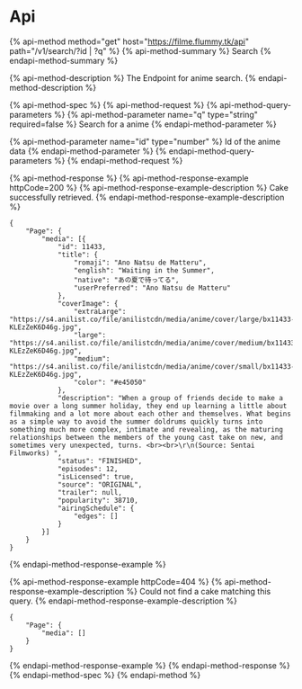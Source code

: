 # Api

{% api-method method="get" host="https://filme.flummy.tk/api" path="/v1/search/?id \| ?q" %}
{% api-method-summary %}
Search
{% endapi-method-summary %}

{% api-method-description %}
The Endpoint for anime search.
{% endapi-method-description %}

{% api-method-spec %}
{% api-method-request %}
{% api-method-query-parameters %}
{% api-method-parameter name="q" type="string" required=false %}
Search for a anime
{% endapi-method-parameter %}

{% api-method-parameter name="id" type="number" %}
Id of the anime data
{% endapi-method-parameter %}
{% endapi-method-query-parameters %}
{% endapi-method-request %}

{% api-method-response %}
{% api-method-response-example httpCode=200 %}
{% api-method-response-example-description %}
Cake successfully retrieved.
{% endapi-method-response-example-description %}

```
{
    "Page": {
        "media": [{
            "id": 11433,
            "title": {
                "romaji": "Ano Natsu de Matteru",
                "english": "Waiting in the Summer",
                "native": "あの夏で待ってる",
                "userPreferred": "Ano Natsu de Matteru"
            },
            "coverImage": {
                "extraLarge": "https://s4.anilist.co/file/anilistcdn/media/anime/cover/large/bx11433-KLEzZeK6D46g.jpg",
                "large": "https://s4.anilist.co/file/anilistcdn/media/anime/cover/medium/bx11433-KLEzZeK6D46g.jpg",
                "medium": "https://s4.anilist.co/file/anilistcdn/media/anime/cover/small/bx11433-KLEzZeK6D46g.jpg",
                "color": "#e45050"
            },
            "description": "When a group of friends decide to make a movie over a long summer holiday, they end up learning a little about filmmaking and a lot more about each other and themselves. What begins as a simple way to avoid the summer doldrums quickly turns into something much more complex, intimate and revealing, as the maturing relationships between the members of the young cast take on new, and sometimes very unexpected, turns. <br><br>\r\n(Source: Sentai Filmworks) ",
            "status": "FINISHED",
            "episodes": 12,
            "isLicensed": true,
            "source": "ORIGINAL",
            "trailer": null,
            "popularity": 38710,
            "airingSchedule": {
                "edges": []
            }
        }]
    }
}
```
{% endapi-method-response-example %}

{% api-method-response-example httpCode=404 %}
{% api-method-response-example-description %}
Could not find a cake matching this query.
{% endapi-method-response-example-description %}

```
{
    "Page": {
        "media": []
    }
}
```
{% endapi-method-response-example %}
{% endapi-method-response %}
{% endapi-method-spec %}
{% endapi-method %}



